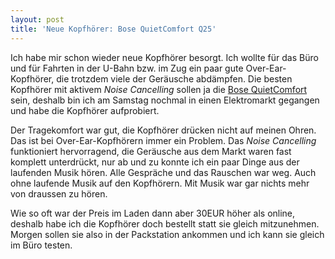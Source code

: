 ```yaml
---
layout: post
title: 'Neue Kopfhörer: Bose QuietComfort Q25'
---
```

Ich habe mir schon wieder neue Kopfhörer besorgt. Ich wollte für das Büro und für Fahrten in der U-Bahn bzw. im Zug ein paar gute Over-Ear-Kopfhörer, die trotzdem viele der Geräusche abdämpfen. Die besten Kopfhörer mit aktivem *Noise Cancelling* sollen ja die [Bose QuietComfort][0] sein, deshalb bin ich am Samstag nochmal in einen Elektromarkt gegangen und habe die Kopfhörer aufprobiert.

Der Tragekomfort war gut, die Kopfhörer drücken nicht auf meinen Ohren. Das ist bei Over-Ear-Kopfhörern immer ein Problem. Das *Noise Cancelling* funktioniert hervorragend, die Geräusche aus dem Markt waren fast komplett unterdrückt, nur ab und zu konnte ich ein paar Dinge aus der laufenden Musik hören. Alle Gespräche und das Rauschen war weg. Auch ohne laufende Musik auf den Kopfhörern. Mit Musik war gar nichts mehr von draussen zu hören.

Wie so oft war der Preis im Laden dann aber 30EUR höher als online, deshalb habe ich die Kopfhörer doch bestellt statt sie gleich mitzunehmen. Morgen sollen sie also in der Packstation ankommen und ich kann sie gleich im Büro testen.

[0]: http://www.amazon.de/gp/product/B00VW7U8X4/kopisde-21
